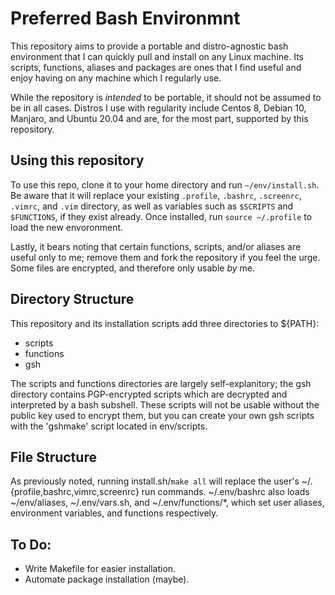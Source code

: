 # Preferred Bash Environmnt
This repository aims to provide a portable and distro-agnostic bash environment that I can quickly pull and install on any Linux machine. Its scripts, functions, aliases and packages are ones that I find useful and enjoy having on any machine which I regularly use.

While the repository is *intended* to be portable, it should not be assumed to be in all cases. Distros I use with regularity include Centos 8, Debian 10, Manjaro, and Ubuntu 20.04 and are, for the most part, supported by this repository.

## Using this repository
To use this repo, clone it to your home directory and run `~/env/install.sh`. Be aware that it will replace your existing `.profile`, `.bashrc`, `.screenrc`, `.vimrc`, and `.vim` directory, as well as variables such as `$SCRIPTS` and `$FUNCTIONS`, if they exist already. Once installed, run `source ~/.profile` to load the new envoronment.

Lastly, it bears noting that certain functions, scripts, and/or aliases are useful only to me; remove them and fork the repository if you feel the urge. Some files are encrypted, and therefore only usable *by* me.

## Directory Structure
This repository and its installation scripts add three directories to ${PATH}:
* scripts
* functions
* gsh

The scripts and functions directories are largely self-explanitory; the gsh directory contains PGP-encrypted scripts which are decrypted and interpreted by a bash subshell. These scripts will not be usable without the public key used to encrypt them, but you can create your own gsh scripts with the 'gshmake' script located in env/scripts.

## File Structure
As previously noted, running install.sh/`make all` will replace the user's	~/.{profile,bashrc,vimrc,screenrc} run commands. ~/.env/bashrc also loads ~/env/aliases, ~/.env/vars.sh, and ~/.env/functions/\*, which set user aliases, environment variables, and functions respectively.

## To Do:
* Write Makefile for easier installation.
* Automate package installation (maybe).
